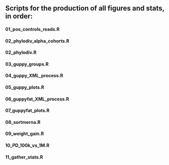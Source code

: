 
## Scripts for the production of all figures and stats, in order:
#### 01_pos_controls_reads.R
#### 02_phylodiv_alpha_cohorts.R
#### 02_phylodiv.R
#### 03_guppy_groups.R
#### 04_guppy_XML_process.R
#### 05_guppy_plots.R
#### 06_guppyfat_XML_process.R
#### 07_guppyfat_plots.R
#### 08_sortmerna.R
#### 09_weight_gain.R
#### 10_PD_100k_vs_1M.R
#### 11_gather_stats.R
